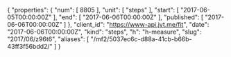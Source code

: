 {
  "properties": {
    "num": [
      8805
    ],
    "unit": [
      "steps"
    ],
    "start": [
      "2017-06-05T00:00:00Z"
    ],
    "end": [
      "2017-06-06T00:00:00Z"
    ],
    "published": [
      "2017-06-06T00:00:00Z"
    ]
  },
  "client_id": "https://www-api.jvt.me/fit",
  "date": "2017-06-06T00:00:00Z",
  "kind": "steps",
  "h": "h-measure",
  "slug": "2017/06/z96t6",
  "aliases": [
    "/mf2/5037ec6c-d88a-41cb-b66b-43ff3f56bdd2/"
  ]
}
